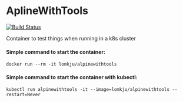 
# AplineWithTools
[![Build Status](https://travis-ci.com/lomkju/alpinewithtools.svg?branch=master)](https://travis-ci.com/lomkju/alpinewithtools)

Container to test things when running in a k8s cluster

#### Simple command to start the container:

    docker run --rm -it lomkju/alpinewithtools

#### Simple command to start the container with kubectl:

    kubectl run alpinewithtools -it --image=lomkju/alpinewithtools --restart=Never
